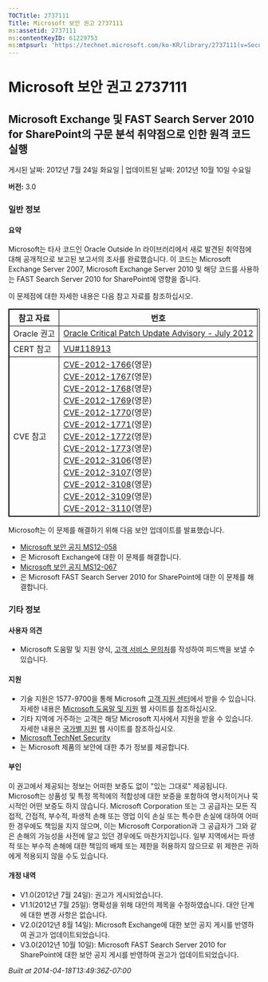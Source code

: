 ```yaml
---
TOCTitle: 2737111
Title: Microsoft 보안 권고 2737111
ms:assetid: 2737111
ms:contentKeyID: 61229753
ms:mtpsurl: 'https://technet.microsoft.com/ko-KR/library/2737111(v=Security.10)'
---
```


Microsoft 보안 권고 2737111
===========================

Microsoft Exchange 및 FAST Search Server 2010 for SharePoint의 구문 분석 취약점으로 인한 원격 코드 실행
-------------------------------------------------------------------------------------------------------

게시된 날짜: 2012년 7월 24일 화요일 | 업데이트된 날짜: 2012년 10월 10일 수요일

**버전:** 3.0

### 일반 정보

#### 요약

Microsoft는 타사 코드인 Oracle Outside In 라이브러리에서 새로 발견된 취약점에 대해 공개적으로 보고된 보고서의 조사를 완료했습니다. 이 코드는 Microsoft Exchange Server 2007, Microsoft Exchange Server 2010 및 해당 코드를 사용하는 FAST Search Server 2010 for SharePoint에 영향을 줍니다.

이 문제점에 대한 자세한 내용은 다음 참고 자료를 참조하십시오.


<p></p>
<table style="border:1px solid black;">
<thead>
<tr class="header">
<th style="border:1px solid black;" >참고 자료</th>
<th style="border:1px solid black;" >번호</th>
</tr>
</thead>
<tbody>
<tr class="odd">
<td style="border:1px solid black;">Oracle 권고</td>
<td style="border:1px solid black;"><a href="https://www.oracle.com/technetwork/topics/security/cpujul2012-392727.html">Oracle Critical Patch Update Advisory - July 2012</a></td>
</tr>
<tr class="even">
<td style="border:1px solid black;">CERT 참고</td>
<td style="border:1px solid black;"><a href="https://www.kb.cert.org/vuls/id/118913">VU#118913</a></td>
</tr>
<tr class="odd">
<td style="border:1px solid black;">CVE 참고</td>
<td style="border:1px solid black;"><a href="https://www.cve.mitre.org/cgi-bin/cvename.cgi?name=cve-2012-1766">CVE-2012-1766</a>(영문)<br />
<a href="https://www.cve.mitre.org/cgi-bin/cvename.cgi?name=cve-2012-1767">CVE-2012-1767</a>(영문)<br />
<a href="https://www.cve.mitre.org/cgi-bin/cvename.cgi?name=cve-2012-1768">CVE-2012-1768</a>(영문)<br />
<a href="https://www.cve.mitre.org/cgi-bin/cvename.cgi?name=cve-2012-1769">CVE-2012-1769</a>(영문)<br />
<a href="https://www.cve.mitre.org/cgi-bin/cvename.cgi?name=cve-2012-1770">CVE-2012-1770</a>(영문)<br />
<a href="https://www.cve.mitre.org/cgi-bin/cvename.cgi?name=cve-2012-1771">CVE-2012-1771</a>(영문)<br />
<a href="https://www.cve.mitre.org/cgi-bin/cvename.cgi?name=cve-2012-1772">CVE-2012-1772</a>(영문)<br />
<a href="https://www.cve.mitre.org/cgi-bin/cvename.cgi?name=cve-2012-1773">CVE-2012-1773</a>(영문)<br />
<a href="https://www.cve.mitre.org/cgi-bin/cvename.cgi?name=cve-2012-3106">CVE-2012-3106</a>(영문)<br />
<a href="https://www.cve.mitre.org/cgi-bin/cvename.cgi?name=cve-2012-3107">CVE-2012-3107</a>(영문)<br />
<a href="https://www.cve.mitre.org/cgi-bin/cvename.cgi?name=cve-2012-3108">CVE-2012-3108</a>(영문)<br />
<a href="https://www.cve.mitre.org/cgi-bin/cvename.cgi?name=cve-2012-3109">CVE-2012-3109</a>(영문)<br />
<a href="https://www.cve.mitre.org/cgi-bin/cvename.cgi?name=cve-2012-3110">CVE-2012-3110</a>(영문)</td>
</tr>
</tbody>
</table>
 

Microsoft는 이 문제를 해결하기 위해 다음 보안 업데이트를 발표했습니다.

-   [Microsoft 보안 공지 MS12-058](https://go.microsoft.com/fwlink/?linkid=259630)
-   은 Microsoft Exchange에 대한 이 문제를 해결합니다.
-   [Microsoft 보안 공지 MS12-067](https://go.microsoft.com/fwlink/?linkid=259736)
-   은 Microsoft FAST Search Server 2010 for SharePoint에 대한 이 문제를 해결합니다.

### 기타 정보

#### 사용자 의견

-   Microsoft 도움말 및 지원 양식, [고객 서비스 문의처](https://support.microsoft.com/kb/?scid=sw;en;1257&showpage=1&ws=technet&sd=tech)를 작성하여 피드백을 보낼 수 있습니다.

#### 지원

-   기술 지원은 1577-9700을 통해 Microsoft [고객 지원 센터](https://go.microsoft.com/fwlink/?linkid=21131)에서 받을 수 있습니다. 자세한 내용은 [Microsoft 도움말 및 지원](https://support.microsoft.com/) 웹 사이트를 참조하십시오.
-   기타 지역에 거주하는 고객은 해당 Microsoft 지사에서 지원을 받을 수 있습니다. 자세한 내용은 [국가별 지원](https://go.microsoft.com/fwlink/?linkid=21155) 웹 사이트를 참조하십시오.
-   [Microsoft TechNet Security](https://go.microsoft.com/fwlink/?linkid=21132)
-   는 Microsoft 제품의 보안에 대한 추가 정보를 제공합니다.

#### 부인

이 권고에서 제공되는 정보는 어떠한 보증도 없이 "있는 그대로" 제공됩니다. Microsoft는 상품성 및 특정 목적에의 적합성에 대한 보증을 포함하여 명시적이거나 묵시적인 어떤 보증도 하지 않습니다. Microsoft Corporation 또는 그 공급자는 모든 직접적, 간접적, 부수적, 파생적 손해 또는 영업 이익 손실 또는 특수한 손실에 대하여 어떠한 경우에도 책임을 지지 않으며, 이는 Microsoft Corporation과 그 공급자가 그와 같은 손해의 가능성을 사전에 알고 있던 경우에도 마찬가지입니다. 일부 지역에서는 파생적 또는 부수적 손해에 대한 책임의 배제 또는 제한을 허용하지 않으므로 위 제한은 귀하에게 적용되지 않을 수도 있습니다.

#### 개정 내역

-   V1.0(2012년 7월 24일): 권고가 게시되었습니다.
-   V1.1(2012년 7월 25일): 명확성을 위해 대안의 제목을 수정하였습니다. 대안 단계에 대한 변경 사항은 없습니다.
-   V2.0(2012년 8월 14일): Microsoft Exchange에 대한 보안 공지 게시를 반영하여 권고가 업데이트되었습니다.
-   V3.0(2012년 10월 10일): Microsoft FAST Search Server 2010 for SharePoint에 대한 보안 공지 게시를 반영하여 권고가 업데이트되었습니다.

*Built at 2014-04-18T13:49:36Z-07:00*
